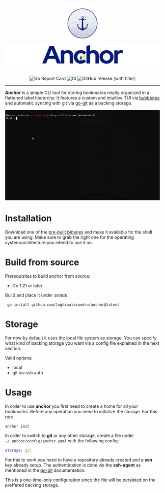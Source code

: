 <div align="center">

  <picture>
    <source media="(prefers-color-scheme: dark)" srcset="https://raw.githubusercontent.com/loghinalexandru/loghinalexandru.github.io/master/static/img/anchor_banner_dark.png">
    <img src="https://raw.githubusercontent.com/loghinalexandru/loghinalexandru.github.io/master/static/img/anchor_banner_light.png" width="25%">
  </picture>

</div>

<div align="center">

  <picture>
    <source media="(prefers-color-scheme: dark)" srcset="https://raw.githubusercontent.com/loghinalexandru/loghinalexandru.github.io/master/static/img/anchor_title_dark.png">
    <img src="https://raw.githubusercontent.com/loghinalexandru/loghinalexandru.github.io/master/static/img/anchor_title_light.png">
  </picture>

</div>

</br>

<div align="center">

  ![Go Report Card](https://goreportcard.com/badge/github.com/loghinalexandru/anchor)
  ![CI](https://github.com/loghinalexandru/anchor/actions/workflows/ci.yaml/badge.svg)
  ![GitHub release (with filter)](https://img.shields.io/github/v/release/loghinalexandru/anchor)

</div>

---
**Anchor** is a simple CLI tool for storing bookmarks neatly organized in a flattened label hierarchy. It features a custom and intuitive TUI via [bubbletea](https://github.com/charmbracelet/bubbletea) and automatic syncing with git via [go-git](https://github.com/go-git/go-git) as a backing storage.

<img src="https://raw.githubusercontent.com/loghinalexandru/loghinalexandru.github.io/master/static/img/anchor_demo.gif">

# Installation

Download one of the [pre-built binaries](https://github.com/loghinalexandru/anchor/releases/latest) and make it available for the shell you are using. Make sure to grab the right one for the operating system/architecture you intend to use it on.

# Build from source

Prerequisites to build anchor from source:

- Go 1.21 or later

Build and place it under ```$GOBIN```:

```text
 go install github.com/loghinalexandru/anchor@latest
```

# Storage

For now by default it uses the local file system as storage. You can specify what kind of backing storage you want via a config file explained in the next section.

Valid options:

- local
- git via ssh auth

# Usage

In order to use **anchor** you first need to create a home for all your bookmarks. Before any operation you need to initialize the storage. For this run:

```text
anchor init
```

In order to switch to **git** or any other storage, create a file under ```~/.anchor/config/anchor.yaml``` with the following config:

```yaml
storage: git
```

For this to work you need to have a repository already created and a **ssh** key already setup. The authentication is done via the **ssh-agent** as mentioned in the [go-git](https://github.com/go-git/go-git) documentation.

This is a one-time-only configuration since the file will be persisted on the preffered backing storage.
